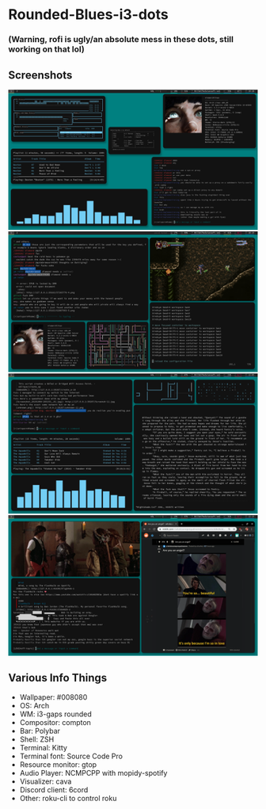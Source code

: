 # Rounded-Blues-i3-dots
### (Warning, rofi is ugly/an absolute mess in these dots, still working on that lol)

## Screenshots
![SCREENSHOT 1](https://github.com/darovit/Rounded-Blues-i3-dots/blob/master/Screenshots/2019-09-30-191827_3840x2160_scrot.png?raw=true)
![SCREENSHOT 2](https://github.com/darovit/Rounded-Blues-i3-dots/blob/master/Screenshots/2019-10-02-181917_3840x2160_scrot.png?raw=true)
![SCREENSHOT 3](https://github.com/darovit/Rounded-Blues-i3-dots/blob/master/Screenshots/2019-10-04-120521_3840x2160_scrot.png?raw=true)
![SCREENSHOT 4](https://github.com/darovit/Rounded-Blues-i3-dots/blob/master/Screenshots/2019-10-04-121603_3840x2160_scrot.png?raw=true)

## Various Info Things


* Wallpaper: #008080
* OS: Arch
* WM: i3-gaps rounded
* Compositor: compton
* Bar: Polybar
* Shell: ZSH 
* Terminal: Kitty
* Terminal font: Source Code Pro
* Resource monitor: gtop
* Audio Player: NCMPCPP with mopidy-spotify
* Visualizer: cava
* Discord client: 6cord
* Other: roku-cli to control roku
